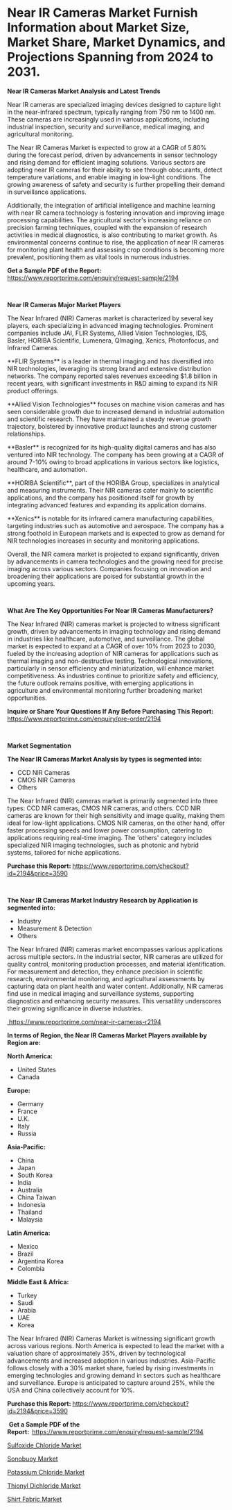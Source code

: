 <p><h1>Near IR Cameras Market Furnish Information about Market Size, Market Share, Market Dynamics, and Projections Spanning from 2024 to 2031.</h1></p><p><strong>Near IR Cameras Market Analysis and Latest Trends</strong></p>
<p><p>Near IR cameras are specialized imaging devices designed to capture light in the near-infrared spectrum, typically ranging from 750 nm to 1400 nm. These cameras are increasingly used in various applications, including industrial inspection, security and surveillance, medical imaging, and agricultural monitoring. </p><p>The Near IR Cameras Market is expected to grow at a CAGR of 5.80% during the forecast period, driven by advancements in sensor technology and rising demand for efficient imaging solutions. Various sectors are adopting near IR cameras for their ability to see through obscurants, detect temperature variations, and enable imaging in low-light conditions. The growing awareness of safety and security is further propelling their demand in surveillance applications.</p><p>Additionally, the integration of artificial intelligence and machine learning with near IR camera technology is fostering innovation and improving image processing capabilities. The agricultural sector's increasing reliance on precision farming techniques, coupled with the expansion of research activities in medical diagnostics, is also contributing to market growth. As environmental concerns continue to rise, the application of near IR cameras for monitoring plant health and assessing crop conditions is becoming more prevalent, positioning them as vital tools in numerous industries.</p></p>
<p><strong>Get a Sample PDF of the Report:&nbsp;</strong> <a href="https://www.reportprime.com/enquiry/request-sample/2194?utm_campaign=1087&utm_medium=2&utm_source=Github&utm_content=ia&utm_term=15112024&utm_id=near-ir-cameras">https://www.reportprime.com/enquiry/request-sample/2194</a></p>
<p>&nbsp;</p>
<p><strong>Near IR Cameras Major Market Players</strong></p>
<p><p>The Near Infrared (NIR) Cameras market is characterized by several key players, each specializing in advanced imaging technologies. Prominent companies include JAI, FLIR Systems, Allied Vision Technologies, IDS, Basler, HORIBA Scientific, Lumenera, QImaging, Xenics, Photonfocus, and Infrared Cameras. </p><p>**FLIR Systems** is a leader in thermal imaging and has diversified into NIR technologies, leveraging its strong brand and extensive distribution networks. The company reported sales revenues exceeding $1.8 billion in recent years, with significant investments in R&D aiming to expand its NIR product offerings.</p><p>**Allied Vision Technologies** focuses on machine vision cameras and has seen considerable growth due to increased demand in industrial automation and scientific research. They have maintained a steady revenue growth trajectory, bolstered by innovative product launches and strong customer relationships.</p><p>**Basler** is recognized for its high-quality digital cameras and has also ventured into NIR technology. The company has been growing at a CAGR of around 7-10% owing to broad applications in various sectors like logistics, healthcare, and automation.</p><p>**HORIBA Scientific**, part of the HORIBA Group, specializes in analytical and measuring instruments. Their NIR cameras cater mainly to scientific applications, and the company has positioned itself for growth by integrating advanced features and expanding its application domains.</p><p>**Xenics** is notable for its infrared camera manufacturing capabilities, targeting industries such as automotive and aerospace. The company has a strong foothold in European markets and is expected to grow as demand for NIR technologies increases in security and monitoring applications.</p><p>Overall, the NIR camera market is projected to expand significantly, driven by advancements in camera technologies and the growing need for precise imaging across various sectors. Companies focusing on innovation and broadening their applications are poised for substantial growth in the upcoming years.</p></p>
<p>&nbsp;</p>
<p><strong>What Are The Key Opportunities For Near IR Cameras Manufacturers?</strong></p>
<p><p>The Near Infrared (NIR) cameras market is projected to witness significant growth, driven by advancements in imaging technology and rising demand in industries like healthcare, automotive, and surveillance. The global market is expected to expand at a CAGR of over 10% from 2023 to 2030, fueled by the increasing adoption of NIR cameras for applications such as thermal imaging and non-destructive testing. Technological innovations, particularly in sensor efficiency and miniaturization, will enhance market competitiveness. As industries continue to prioritize safety and efficiency, the future outlook remains positive, with emerging applications in agriculture and environmental monitoring further broadening market opportunities.</p></p>
<p><strong>Inquire or Share Your Questions If Any Before Purchasing This Report:</strong> <a href="https://www.reportprime.com/enquiry/pre-order/2194?utm_campaign=1087&utm_medium=2&utm_source=Github&utm_content=ia&utm_term=15112024&utm_id=near-ir-cameras">https://www.reportprime.com/enquiry/pre-order/2194</a></p>
<p>&nbsp;</p>
<p><strong>Market Segmentation</strong></p>
<p><strong>The Near IR Cameras Market Analysis by types is segmented into:</strong></p>
<p><ul><li>CCD NIR Cameras</li><li>CMOS NIR Cameras</li><li>Others</li></ul></p>
<p><p>The Near Infrared (NIR) cameras market is primarily segmented into three types: CCD NIR cameras, CMOS NIR cameras, and others. CCD NIR cameras are known for their high sensitivity and image quality, making them ideal for low-light applications. CMOS NIR cameras, on the other hand, offer faster processing speeds and lower power consumption, catering to applications requiring real-time imaging. The 'others' category includes specialized NIR imaging technologies, such as photonic and hybrid systems, tailored for niche applications.</p></p>
<p><strong>Purchase this Report:&nbsp;</strong><a href="https://www.reportprime.com/checkout?id=2194&price=3590&utm_campaign=1087&utm_medium=2&utm_source=Github&utm_content=ia&utm_term=15112024&utm_id=near-ir-cameras">https://www.reportprime.com/checkout?id=2194&price=3590</a></p>
<p>&nbsp;</p>
<p><strong>The Near IR Cameras Market Industry Research by Application is segmented into:</strong></p>
<p><ul><li>Industry</li><li>Measurement & Detection</li><li>Others</li></ul></p>
<p><p>The Near Infrared (NIR) cameras market encompasses various applications across multiple sectors. In the industrial sector, NIR cameras are utilized for quality control, monitoring production processes, and material identification. For measurement and detection, they enhance precision in scientific research, environmental monitoring, and agricultural assessments by capturing data on plant health and water content. Additionally, NIR cameras find use in medical imaging and surveillance systems, supporting diagnostics and enhancing security measures. This versatility underscores their growing significance in diverse industries.</p></p>
<p><a href="https://www.reportprime.com/near-ir-cameras-r2194?utm_campaign=1087&utm_medium=2&utm_source=Github&utm_content=ia&utm_term=15112024&utm_id=near-ir-cameras">&nbsp;https://www.reportprime.com/near-ir-cameras-r2194</a></p>
<p><strong>In terms of Region, the Near IR Cameras Market Players available by Region are:</strong></p>
<p>
    <p> <strong> North America: </strong>
        <ul>
            <li>United States</li>
            <li>Canada</li>
        </ul>
        </p> 
    <p> <strong> Europe: </strong>
        <ul>
            <li>Germany</li>
            <li>France</li>
            <li>U.K.</li>
            <li>Italy</li>
            <li>Russia</li>
        </ul>
        </p> 
    <p> <strong> Asia-Pacific: </strong>
        <ul>
            <li>China</li>
            <li>Japan</li>
            <li>South Korea</li>
            <li>India</li>
            <li>Australia</li>
            <li>China Taiwan</li>
            <li>Indonesia</li>
            <li>Thailand</li>
            <li>Malaysia</li>
        </ul>
        </p> 
    <p> <strong> Latin America: </strong>
        <ul>
            <li>Mexico</li>
            <li>Brazil</li>
            <li>Argentina Korea</li>
            <li>Colombia</li>
        </ul>
        </p> 
    <p> <strong> Middle East & Africa: </strong>
        <ul>
            <li>Turkey</li>
            <li>Saudi</li>
            <li>Arabia</li>
            <li>UAE</li>
            <li>Korea</li>
        </ul>
    </p>
    </p>
<p><p>The Near Infrared (NIR) Cameras Market is witnessing significant growth across various regions. North America is expected to lead the market with a valuation share of approximately 35%, driven by technological advancements and increased adoption in various industries. Asia-Pacific follows closely with a 30% market share, fueled by rising investments in emerging technologies and growing demand in sectors such as healthcare and surveillance. Europe is anticipated to capture around 25%, while the USA and China collectively account for 10%.</p></p>
<p><strong>Purchase this Report: </strong><a href="https://www.reportprime.com/checkout?id=2194&price=3590&utm_campaign=1087&utm_medium=2&utm_source=Github&utm_content=ia&utm_term=15112024&utm_id=near-ir-cameras">https://www.reportprime.com/checkout?id=2194&price=3590</a></p>
<p>&nbsp;<strong>Get a Sample PDF of the Report:&nbsp;&nbsp;</strong><a href="https://www.reportprime.com/enquiry/request-sample/2194?utm_campaign=1087&utm_medium=2&utm_source=Github&utm_content=ia&utm_term=15112024&utm_id=near-ir-cameras">https://www.reportprime.com/enquiry/request-sample/2194</a></p>
<p><strong></strong></p>
<p><p><a href="https://www.linkedin.com/pulse/sulfoxide-chloride-market-maturity-analysis-regional-disparities-khk6c?utm_campaign=1087&utm_medium=2&utm_source=Github&utm_content=ia&utm_term=15112024&utm_id=near-ir-cameras">Sulfoxide Chloride Market</a></p><p><a href="https://issuu.com/reportprime-2/docs/sonobuoy-market-size-2030.pptx_cbbb58ea010170?utm_campaign=1087&utm_medium=2&utm_source=Github&utm_content=ia&utm_term=15112024&utm_id=near-ir-cameras">Sonobuoy Market</a></p><p><a href="https://issuu.com/reportprime-2/docs/potassium-chloride-market-size-2030_8259d9bbd9b273?utm_campaign=1087&utm_medium=2&utm_source=Github&utm_content=ia&utm_term=15112024&utm_id=near-ir-cameras">Potassium Chloride Market</a></p><p><a href="https://www.linkedin.com/pulse/in-depth-thionyl-dichloride-market-review-size-share-89cagr-5xnjc?utm_campaign=1087&utm_medium=2&utm_source=Github&utm_content=ia&utm_term=15112024&utm_id=near-ir-cameras">Thionyl Dichloride Market</a></p><p><a href="https://www.linkedin.com/pulse/shirt-fabric-market-global-regional-analysis-focus-tda9c?utm_campaign=1087&utm_medium=2&utm_source=Github&utm_content=ia&utm_term=15112024&utm_id=near-ir-cameras">Shirt Fabric Market</a></p></p>